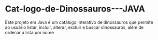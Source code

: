 # Cat-logo-de-Dinossauros---JAVA
Este projeto em Java é um catálogo interativo de dinossauros que permite ao usuário listar, incluir, alterar, excluir e buscar dinossauros, além de ordenar a lista por nome
